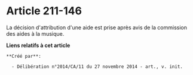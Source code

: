 # Article 211-146

La décision d'attribution d'une aide est prise après avis de la commission des aides à la musique.

**Liens relatifs à cet article**

	**Créé par**:

	  - Délibération n°2014/CA/11 du 27 novembre 2014 - art., v. init.
